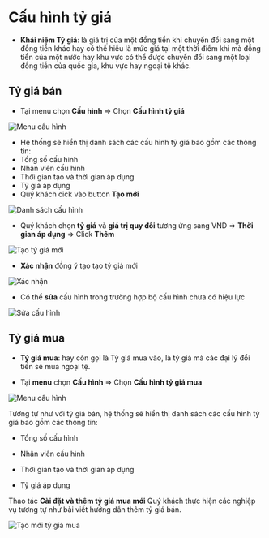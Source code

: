 # Cấu hình tỷ giá

- **Khái niệm Tỷ giá**: là giá trị của một đồng tiền khi chuyển đổi sang một đồng tiền khác hay có thể hiểu là mức giá tại một thời điểm khi mà đồng tiền của một nước hay khu vực có thể được chuyển đổi sang một loại đồng tiền của quốc gia, khu vực hay ngoại tệ khác.

## Tỷ giá bán

* Tại menu chọn **Cấu hình** =&gt; Chọn **Cấu hình tỷ giá**

![Menu c&#x1EA5;u h&#xEC;nh](https://user-images.githubusercontent.com/73226975/134858934-c0da4b4c-0c9e-4a08-ba8b-b436f64310eb.png)

* Hệ thống sẽ hiển thị danh sách các cấu hình tỷ giá bao gồm các thông tin:
* Tổng số cấu hình
* Nhân viên cấu hình
* Thời gian tạo và thời gian áp dụng
* Tỷ giá áp dụng
* Quý khách cick vào button **Tạo mới**

![Danh s&#xE1;ch c&#x1EA5;u h&#xEC;nh](https://user-images.githubusercontent.com/73226975/134859189-f742d05f-0bb9-4b41-9439-f88f042d5fc3.png)

* Quý khách chọn **tỷ giá** và **giá trị quy đổi** tương ứng sang VND =&gt; **Thời gian áp dụng** =&gt; Click **Thêm**

![T&#x1EA1;o t&#x1EF7; gi&#xE1; m&#x1EDB;i](https://user-images.githubusercontent.com/73226975/134881598-8f663d1b-0b85-46c4-947d-24b66533120b.png)

* **Xác nhận** đồng ý tạo tạo tỷ giá mới

![X&#xE1;c nh&#x1EAD;n](https://user-images.githubusercontent.com/73226975/134891516-6d8b5991-62f9-4cd7-a734-a67058766337.png)

* Có thể **sửa** cấu hình trong trường hợp bộ cấu hình chưa có hiệu lực

![S&#x1EED;a c&#x1EA5;u h&#xEC;nh](https://user-images.githubusercontent.com/73226975/134891592-3f223bf1-2dcb-4758-b1a8-34b813231be6.png)

## Tỷ giá mua

- **Tỷ giá mua**: hay còn gọi là Tỷ giá mua vào, là tỷ giá mà các đại lý đổi tiền sẽ mua ngoại tệ.

- Tại **menu** chọn **Cấu hình** => Chọn **Cấu hình tỷ giá mua**

![Menu cấu hình](https://user-images.githubusercontent.com/73226975/135709129-21667d44-7403-4039-b209-660c9f1b300b.png)

Tương tự như với tỷ giá bán, hệ thống sẽ hiển thị danh sách các cấu hình tỷ giá bao gồm các thông tin:

- Tổng số cấu hình

- Nhân viên cấu hình

- Thời gian tạo và thời gian áp dụng

- Tỷ giá áp dụng

Thao tác **Cài đặt và thêm tỷ giá mua mới** Quý khách thực hiện các nghiệp vụ tương tự như bài viết hướng dẫn thêm tỷ giá bán.

![Tạo mới tỷ giá mua](https://user-images.githubusercontent.com/73226975/135787302-7c0d407e-923a-48ef-a163-30dc32fb2f9c.png)
